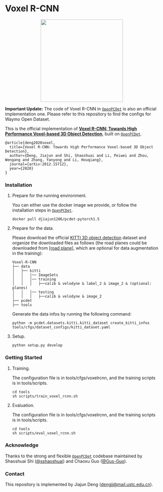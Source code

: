 # Voxel R-CNN
<p align="center"> <img src='docs/voxel_rcnn_framework.jpg' align="center" height="270px"> </p>

**Important Update:** The code of Voxel R-CNN in [`OpenPCDet`](https://github.com/open-mmlab/OpenPCDet) is also an official implementation one. Please refer to this repository to find the configs for Waymo Open Dataset.

This is the official implementation of [**Voxel R-CNN: Towards High Performance Voxel-based 3D Object Detection**](https://arxiv.org/abs/2012.15712), built on [`OpenPCDet`](https://github.com/open-mmlab/OpenPCDet).

    @article{deng2020voxel,
      title={Voxel R-CNN: Towards High Performance Voxel-based 3D Object Detection},
      author={Deng, Jiajun and Shi, Shaoshuai and Li, Peiwei and Zhou, Wengang and Zhang, Yanyong and Li, Houqiang},
      journal={arXiv:2012.15712},
      year={2020}
    }

### Installation
1.  Prepare for the running environment. 

    You can either use the docker image we provide, or follow the installation steps in [`OpenPCDet`](https://github.com/open-mmlab/OpenPCDet). 

    ```
    docker pull djiajun1206/pcdet-pytorch1.5
    ```

2. Prepare for the data.

    Please download the official [KITTI 3D object detection](http://www.cvlibs.net/datasets/kitti/eval_object.php?obj_benchmark=3d) dataset and organize the downloaded files as follows (the road planes could be downloaded from [[road plane]](https://drive.google.com/file/d/1d5mq0RXRnvHPVeKx6Q612z0YRO1t2wAp/view?usp=sharing), which are optional for data augmentation in the training):


    ```
    Voxel-R-CNN
    ├── data
    │   ├── kitti
    │   │   │── ImageSets
    │   │   │── training
    │   │   │   ├──calib & velodyne & label_2 & image_2 & (optional: planes)
    │   │   │── testing
    │   │   │   ├──calib & velodyne & image_2
    ├── pcdet
    ├── tools
    ```
    Generate the data infos by running the following command:
    ```
    python -m pcdet.datasets.kitti.kitti_dataset create_kitti_infos tools/cfgs/dataset_configs/kitti_dataset.yaml
    ```

3. Setup.

    ```
    python setup.py develop
    ```

### Getting Started
1. Training.
    
    The configuration file is in tools/cfgs/voxelrcnn, and the training scripts is in tools/scripts.

    ```
    cd tools
    sh scripts/train_voxel_rcnn.sh
    ```

2. Evaluation.

    The configuration file is in tools/cfgs/voxelrcnn, and the training scripts is in tools/scripts.

    ```
    cd tools
    sh scripts/eval_voxel_rcnn.sh
    ```



### Acknowledge
Thanks to the strong and flexible [`OpenPCDet`](https://github.com/open-mmlab/OpenPCDet) codebase maintained by Shaoshuai Shi ([@sshaoshuai](http://github.com/sshaoshuai)) and Chaoxu Guo ([@Gus-Guo](https://github.com/Gus-Guo)).

### Contact
This repository is implemented by Jiajun Deng (dengjj@mail.ustc.edu.cn).

